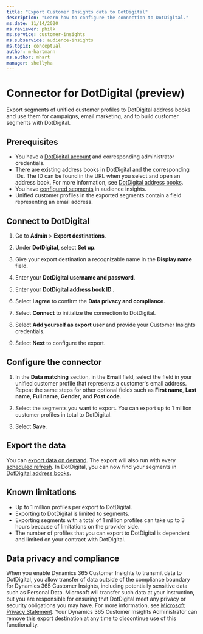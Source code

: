 ```yaml
---
title: "Export Customer Insights data to DotDigital"
description: "Learn how to configure the connection to DotDigital."
ms.date: 11/14/2020
ms.reviewer: philk
ms.service: customer-insights
ms.subservice: audience-insights
ms.topic: conceptual
author: m-hartmann
ms.author: mhart
manager: shellyha
---
```


# Connector for DotDigital (preview)

Export segments of unified customer profiles to DotDigital address books and use them for campaigns, email marketing, and to build customer segments with DotDigital. 

## Prerequisites

-	You have a [DotDigital account](https://dotdigital.com/) and corresponding administrator credentials.
-	There are existing address books in DotDigital and the corresponding IDs. The ID can be found in the URL when you select and open an address book. For more information, see [DotDigital address books](https://support.dotdigital.com/hc/articles/212211968-Creating-an-address-book).
-	You have [configured segments](segments.md) in audience insights.
-	Unified customer profiles in the exported segments contain a field representing an email address.

## Connect to DotDigital

1. Go to **Admin** > **Export destinations**.

1. Under **DotDigital**, select **Set up**.

1. Give your export destination a recognizable name in the **Display name** field.

1. Enter your **DotDigital username and password**.

1. Enter your **[DotDigital address book ID ](https://support.dotdigital.com/hc/articles/212211968-Creating-an-address-book)**.

1. Select **I agree** to confirm the **Data privacy and compliance**.

1. Select **Connect** to initialize the connection to DotDigital.

1. Select **Add yourself as export user** and provide your Customer Insights credentials.

1. Select **Next** to configure the export.

## Configure the connector

1. In the **Data matching** section, in the **Email** field, select the field in your unified customer profile that represents a customer's email address. Repeat the same steps for other optional fields such as **First name**, **Last name**, **Full name**, **Gender**, and **Post code**.

1. Select the segments you want to export. You can export up to 1 million customer profiles in total to DotDigital.

1. Select **Save**.

## Export the data

You can [export data on demand](export-destinations.md). The export will also run with every [scheduled refresh](system.md#schedule-tab). In DotDigital, you can now find your segments in [DotDigital address books](https://support.dotdigital.com/hc/articles/212211968-Creating-an-address-book).

## Known limitations

- Up to 1 million profiles per export to DotDigital.
- Exporting to DotDigital is limited to segments.
- Exporting segments with a total of 1 million profiles can take up to 3 hours because of limitations on the provider side. 
- The number of profiles that you can export to DotDigital is dependent and limited on your contract with DotDigital.

## Data privacy and compliance

When you enable Dynamics 365 Customer Insights to transmit data to DotDigital, you allow transfer of data outside of the compliance boundary for Dynamics 365 Customer Insights, including potentially sensitive data such as Personal Data. Microsoft will transfer such data at your instruction, but you are responsible for ensuring that DotDigital meet any privacy or security obligations you may have. For more information, see [Microsoft Privacy Statement](https://go.microsoft.com/fwlink/?linkid=396732).
Your Dynamics 365 Customer Insights Administrator can remove this export destination at any time to discontinue use of this functionality.
